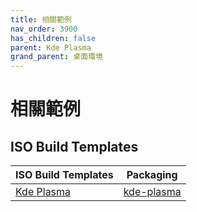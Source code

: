 ```yaml
---
title: 相關範例
nav_order: 3900
has_children: false
parent: Kde Plasma
grand_parent: 桌面環境
---
```



# 相關範例


## ISO Build Templates

| ISO Build Templates | Packaging |
| --- | --- |
| [Kde Plasma](https://github.com/samwhelp/ezarcher-adjustment/tree/main/project/ezarcher-adjustment-system/ezarcher-adjustment-iso-profile/recipe/template/20221030/adjust/Templates/KDE-20221030) | [kde-plasma](https://github.com/samwhelp/ezarcher-adjustment/tree/main/project/ezarcher-adjustment-system/ezarcher-adjustment-packaging/pack/core/de/kde-plasma) |
